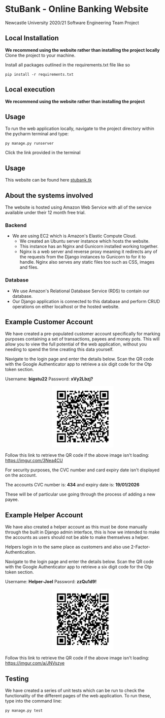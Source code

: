 # StuBank - Online Banking Website  

Newcastle University 2020/21 Software Engineering Team Project

## Local Installation
<strong>We recommend using the website rather than installing the project locally</strong>
Clone the project to your machine.

Install all packages outlined in the requirements.txt file like so
```commandline
pip install -r requirements.txt
```


## Local execution
<strong>We recommend using the website rather than installing the project</strong>
## Usage
To run the web application locally, navigate to the project directory within the pycharm terminal and type:
```commandline
py manage.py runserver
```
Click the link provided in the terminal

## Usage
This website can be found here [stubank.tk](https://stubank.tk)

## About the systems involved
The website is hosted using Amazon Web Service with all of the service available under their 12 month free trial.

### Backend
* We are using EC2 which is Amazon's Elastic Compute Cloud.
    - We created an Ubuntu server instance which hosts the website.
    - This instance has an Nginx and Gunicorn installed working together.
    - Nginx is a web server and reverse proxy meaning it redirects any of the requests from the Django instances 
    to Gunicorn to for it to handle. Nginx also serves any static files too such as CSS, images and files.
### Database
* We use Amazon's Relational Database Service (RDS) to contain our database.
* Our Django application is connected to this database and perform CRUD operations on either localhost or the hosted
website.

## Example Customer Account
We have created a pre-populated customer account specifically for marking purposes containing a 
set of transactions, payees and money pots. This will allow you to view the full potential of
the web application, without you needing to spend the time creating this data yourself.

Navigate to the login page and enter the details below. Scan the QR code with the Google 
Authenticator app to retrieve a six digit code for the Otp token section.

Username: <b>bigstu22</b> 
Password: <b>xVy2Lbzj?</b> 

<p align="center">
<img src="media/qr_codes/bigstu22.png" width="200" height="200">
</p>

Follow this link to retrieve the QR code if the above image isn't loading:
https://imgur.com/3Nea4CU

For security purposes, the CVC number and card expiry date isn't displayed on the account. 

The accounts CVC number is: <b>434</b> and expiry date is: <b>19/01/2026</b>

These will be of particular use going through the process of adding a new payee.

## Example Helper Account
We have also created a helper account as this must be done manually through the built in Django admin interface, this is
how we intended to make the accounts as users should not be able to make themselves a helper.

Helpers login in to the same place as customers and also use 2-Factor-Authentication.

Navigate to the login page and enter the details below. Scan the QR code with the Google 
Authenticator app to retrieve a six digit code for the Otp token section.

Username: <b>Helper-Joel</b> 
Password: <b>zzQu1d9!</b> 

<p align="center">
<img src="media/qr_codes/Helper-Joel.png" width="200" height="200">
</p>

Follow this link to retrieve the QR code if the above image isn't loading:
https://imgur.com/a/JNVszye

## Testing
We have created a series of unit tests which can be run to check the functionality of the different pages 
of the web application. To run these, type into the command line:

```commandline
py manage.py test
```



 
